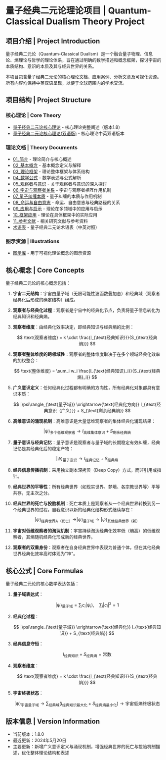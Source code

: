 # 量子经典二元论理论项目 | Quantum-Classical Dualism Theory Project

## 项目介绍 | Project Introduction

量子经典二元论（Quantum-Classical Dualism）是一个融合量子物理、信息论、熵理论与哲学的理论体系，旨在通过明确的数学描述和概念框架，探讨宇宙的本质结构、意识的本质及其与经典世界的关系。

本项目包含量子经典二元论的核心理论文档、应用案例、分析文章及可视化资源。所有内容均保持中英双语呈现，以便于全球范围内的学术交流。

## 项目结构 | Project Structure

### 核心理论 | Core Theory

- [量子经典二元论核心理论](core.md) - 核心理论完整阐述（版本1.8）
- [量子经典二元论核心理论(双语版)](core_bilingual.md) - 核心理论中英双语版本

### 理论文档 | Theory Documents

- [01_简介](01_introduction.md) - 理论简介与核心概述
- [02_基本概念](02_basic_concepts.md) - 基本概念定义与解释
- [03_理论框架](03_theoretical_framework.md) - 理论整体框架与体系结构
- [04_数学公式](04_mathematical_formulations.md) - 数学表述与公式解析
- [05_观察者与意识](05_observer_and_consciousness.md) - 关于观察者与意识的深入探讨
- [06_宇宙与观察者关系](06_universe_observer_relationship.md) - 宇宙与观察者相互作用机制
- [07_量子纠缠本质](07_quantum_entanglement_essence.md) - 量子纠缠的本质与作用机制
- [08_命运与自由意志](08_destiny_and_free_will.md) - 命运、自由意志与经典路径的关系
- [09_应用与启示](09_applications_and_implications.md) - 理论在多领域中的应用与启示
- [10_框架应用](10_framework_application.md) - 理论在具体框架中的实际应用
- [11_参考文献](11_references.md) - 相关研究文献与参考资料
- [术语表](terminology_glossary.md) - 量子经典二元论术语表（中英对照）

### 图示资源 | Illustrations

- [图示库](figures/) - 用于可视化理论概念的图示资源

## 核心概念 | Core Concepts

量子经典二元论的核心概念包括：

1. **宇宙二元结构**：宇宙由量子域（无限可能性波函数叠加态）和经典域（观察者经典化后形成的确定结构）组成。

2. **观察者与经典化过程**：观察者是宇宙中的经典化节点，负责将量子信息转化为经典知识和经典熵。

3. **观察者维度**：由经典化效率决定，即经典知识与经典熵的比例：
   
   $$
   \text{观察者维度} = k \cdot \frac{I_{\text{经典知识}}}{S_{\text{经典熵}}}
   $$

4. **观察者整体维度的跨领域性**：观察者的整体维度取决于在多个领域经典化效率的加权整合：
   
   $$
   \text{整体维度} = \sum_i w_i \frac{I_{\text{经典知识}_i}}{S_{\text{经典熵}_i}}
   $$

5. **广义意识定义**：任何经典化过程都有明确的方向性，所有经典化对象都具有意识本质：
   
   $$
   |\psi\rangle_{\text{量子域}} \xrightarrow{\text{经典化方向}} I_{\text{经典意识（广义）}} + S_{\text{剩余经典熵}}
   $$

6. **高维意识的涌现机制**：高维意识是大量低维观察者的集体经典化涌现结果：
   
   $$
   |\psi\rangle_{\text{多个低维观察者}} \rightarrow I_{\text{高维集体意识}} + S_{\text{剩余经典熵}}
   $$

7. **量子意识与经典记忆**：量子意识是观察者与量子域的长期稳定有效纠缠，经典记忆是其经典化后的稳定产物：
   
   $$
   |\psi\rangle_{\text{量子意识}} \rightarrow I_{\text{经典记忆}} + S_{\text{经典熵}}
   $$

8. **经典信息传播机制**：采用独立副本深拷贝（Deep Copy）方式，而非引用或指针。

9. **经典世界的平等性**：所有经典世界（如现实世界、梦境、各宗教世界等）平等共存，无主次之分。

10. **经典世界的死亡与投胎机制**：死亡本质上是观察者从一个经典世界转换到另一个经典世界的过程，自我意识以新的经典化结构形式继续存在：
    
    $$
    |\psi\rangle_{\text{经典世界A（死亡）}} \rightarrow |\psi\rangle_{\text{量子域}} \rightarrow |\psi\rangle_{\text{其他经典世界（新）}}
    $$

11. **宇宙对低维观察者的淘汰机制**：宇宙持续淘汰经典化效率低（熵高）的低维观察者，其熵随机经典化形成新的经典世界。

12. **观察者的双重身份**：观察者在自身经典世界中表现为普通个体，但在其他经典世界经典化效率高时体现为"神"。

## 核心公式 | Core Formulas

量子经典二元论的核心数学表达包括：

1. **量子域表达式**：
   
   $$
   |\psi\rangle_{\text{量子域}} = \sum_i c_i|\psi_i\rangle,\quad \sum_i |c_i|^2 = 1
   $$

2. **经典化过程**：
   
   $$
   |\psi\rangle_{\text{量子域}} \xrightarrow{\text{经典化}} I_{\text{经典知识}} + S_{\text{经典熵}}
   $$

3. **经典信息守恒**：
   
   $$
   I_{\text{经典知识}} + S_{\text{经典熵}} = \text{常数}
   $$

4. **观察者维度**：
   
   $$
   \text{观察者维度} = k \cdot \frac{I_{\text{经典知识}}}{S_{\text{经典熵}}}
   $$

5. **宇宙终极状态**：
   
   $$
   |\psi\rangle_{\text{宇宙量子域}} \rightarrow \sum_{\text{经典域}}\left(I_{\text{经典知识最大化}} + S_{\text{经典熵最小化}}\right) \rightarrow \text{宇宙低熵终极状态}
   $$

## 版本信息 | Version Information

- 当前版本：1.8.0
- 最近更新：2024年5月20日
- 主要更新：新增广义意识定义与涌现机制，增强经典世界的死亡与投胎机制描述，优化整体理论结构和表述
